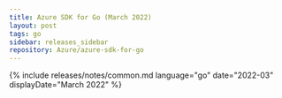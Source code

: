 ```yaml
---
title: Azure SDK for Go (March 2022)
layout: post
tags: go
sidebar: releases_sidebar
repository: Azure/azure-sdk-for-go
---
```

{% include releases/notes/common.md language="go" date="2022-03" displayDate="March 2022" %}
